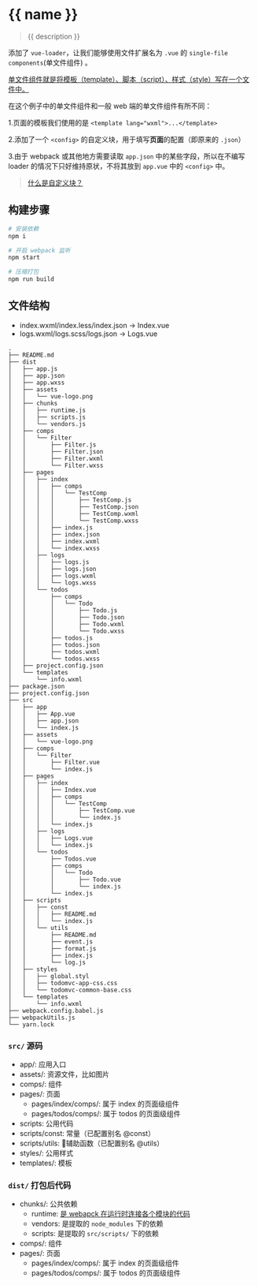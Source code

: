 # {{ name }}

> {{ description }}

添加了 `vue-loader`，让我们能够使用文件扩展名为 `.vue` 的 `single-file components`(单文件组件) 。

[单文件组件就是将模板（template）、脚本（script）、样式（style）写在一个文件中。](https://cn.vuejs.org/v2/guide/single-file-components.html)

在这个例子中的单文件组件和一般 web 端的单文件组件有所不同：

1.页面的模板我们使用的是 `<template lang="wxml">...</template>`

2.添加了一个 `<config>` 的自定义块，用于填写**页面**的配置（即原来的 `.json`）

3.由于 webpack 或其他地方需要读取 `app.json` 中的某些字段，所以在不编写 loader 的情况下只好维持原状，不将其放到 `app.vue` 中的 `<config>` 中。

> [什么是自定义块？](https://vue-loader.vuejs.org/zh/guide/custom-blocks.html)

## 构建步骤

``` bash
# 安装依赖
npm i

# 开启 webpack 监听
npm start

# 压缩打包
npm run build
```

## 文件结构

* index.wxml/index.less/index.json -> Index.vue
* logs.wxml/logs.scss/logs.json -> Logs.vue

```
.
├── README.md
├── dist
│   ├── app.js
│   ├── app.json
│   ├── app.wxss
│   ├── assets
│   │   └── vue-logo.png
│   ├── chunks
│   │   ├── runtime.js
│   │   ├── scripts.js
│   │   └── vendors.js
│   ├── comps
│   │   └── Filter
│   │       ├── Filter.js
│   │       ├── Filter.json
│   │       ├── Filter.wxml
│   │       └── Filter.wxss
│   ├── pages
│   │   ├── index
│   │   │   ├── comps
│   │   │   │   └── TestComp
│   │   │   │       ├── TestComp.js
│   │   │   │       ├── TestComp.json
│   │   │   │       ├── TestComp.wxml
│   │   │   │       └── TestComp.wxss
│   │   │   ├── index.js
│   │   │   ├── index.json
│   │   │   ├── index.wxml
│   │   │   └── index.wxss
│   │   ├── logs
│   │   │   ├── logs.js
│   │   │   ├── logs.json
│   │   │   ├── logs.wxml
│   │   │   └── logs.wxss
│   │   └── todos
│   │       ├── comps
│   │       │   └── Todo
│   │       │       ├── Todo.js
│   │       │       ├── Todo.json
│   │       │       ├── Todo.wxml
│   │       │       └── Todo.wxss
│   │       ├── todos.js
│   │       ├── todos.json
│   │       ├── todos.wxml
│   │       └── todos.wxss
│   ├── project.config.json
│   └── templates
│       └── info.wxml
├── package.json
├── project.config.json
├── src
│   ├── app
│   │   ├── App.vue
│   │   ├── app.json
│   │   └── index.js
│   ├── assets
│   │   └── vue-logo.png
│   ├── comps
│   │   └── Filter
│   │       ├── Filter.vue
│   │       └── index.js
│   ├── pages
│   │   ├── index
│   │   │   ├── Index.vue
│   │   │   ├── comps
│   │   │   │   └── TestComp
│   │   │   │       ├── TestComp.vue
│   │   │   │       └── index.js
│   │   │   └── index.js
│   │   ├── logs
│   │   │   ├── Logs.vue
│   │   │   └── index.js
│   │   └── todos
│   │       ├── Todos.vue
│   │       ├── comps
│   │       │   └── Todo
│   │       │       ├── Todo.vue
│   │       │       └── index.js
│   │       └── index.js
│   ├── scripts
│   │   ├── const
│   │   │   ├── README.md
│   │   │   └── index.js
│   │   └── utils
│   │       ├── README.md
│   │       ├── event.js
│   │       ├── format.js
│   │       ├── index.js
│   │       └── log.js
│   ├── styles
│   │   ├── global.styl
│   │   ├── todomvc-app-css.css
│   │   └── todomvc-common-base.css
│   └── templates
│       └── info.wxml
├── webpack.config.babel.js
├── webpackUtils.js
└── yarn.lock
```

### `src/` 源码
* app/: 应用入口
* assets/: 资源文件，比如图片
* comps/: 组件
* pages/: 页面
    * pages/index/comps/: 属于 index 的页面级组件
    * pages/todos/comps/: 属于 todos 的页面级组件
* scripts: 公用代码
* scripts/const: 常量（已配置别名 @const）
* scripts/utils: 辅助函数（已配置别名 @utils）
* styles/: 公用样式
* templates/: 模板

### `dist/` 打包后代码
* chunks/: 公共依赖
    * runtime: [是 webapck 在运行时连接各个模块的代码](https://doc.webpack-china.org/concepts/manifest/#runtime)
    * vendors: 是提取的 `node_modules` 下的依赖
    * scripts: 是提取的 `src/scripts/` 下的依赖
* comps/: 组件
* pages/: 页面
    * pages/index/comps/: 属于 index 的页面级组件
    * pages/todos/comps/: 属于 todos 的页面级组件
